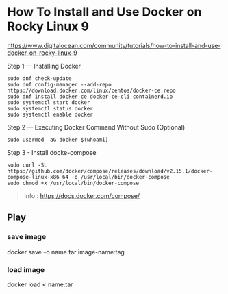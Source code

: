 # How To Install and Use Docker on Rocky Linux 9
https://www.digitalocean.com/community/tutorials/how-to-install-and-use-docker-on-rocky-linux-9

Step 1 — Installing Docker

```
sudo dnf check-update
sudo dnf config-manager --add-repo https://download.docker.com/linux/centos/docker-ce.repo
sudo dnf install docker-ce docker-ce-cli containerd.io
sudo systemctl start docker
sudo systemctl status docker
sudo systemctl enable docker
```
Step 2 — Executing Docker Command Without Sudo (Optional)
```
sudo usermod -aG docker $(whoami)
```
Step 3 - Install docke-compose
```
sudo curl -SL https://github.com/docker/compose/releases/download/v2.15.1/docker-compose-linux-x86_64 -o /usr/local/bin/docker-compose
sudo chmod +x /usr/local/bin/docker-compose
```
> Info : https://docs.docker.com/compose/

## Play
### save image
docker save -o name.tar image-name:tag
### load image
docker load < name.tar
